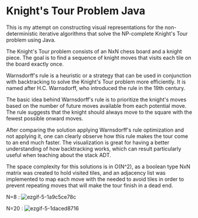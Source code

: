 # Knight's Tour Problem Java
This is my attempt on constructing visual representations for the non-deterministic iterative algorithms that solve the NP-complete Knight's Tour problem using Java. 

The Knight's Tour problem consists of an NxN chess board and a knight piece. The goal is to find a sequence of knight moves that visits each tile on the board exactly once. 

Warnsdorff's rule is a heuristic or a strategy that can be used in conjunction with backtracking to solve the Knight's Tour problem more efficiently. It is named after H.C. Warnsdorff, who introduced the rule in the 19th century.

The basic idea behind Warnsdorff's rule is to prioritize the knight's moves based on the number of future moves available from each potential move. The rule suggests that the knight should always move to the square with the fewest possible onward moves.

After comparing the solution applying Warnsdorff's rule optimization and not applying it, one can clearly observe how this rule makes the tour come to an end much faster. The visualization is great for having a better understanding of how backtracking works, which can result particularly useful when teaching about the stack ADT.

The space complexity for this solutions is in O(N^2), as a boolean type NxN matrix was created to hold visited tiles, and an adjacency list was implemented to map each move with the needed to avoid tiles in order to prevent repeating moves that will make the tour finish in a dead end.

N=8 :
![ezgif-5-1a9c5ce78c](https://github.com/M4mbo/Knight-Tour-Problem-Java/assets/115642529/fdd3bbb0-6f42-43a4-8b36-1dcdad935810)

N=20 :
![ezgif-5-1daced8716](https://github.com/M4mbo/Knight-Tour-Problem-Java/assets/115642529/b25c91f9-c5a3-4c21-bb9e-f05ae2bc818a)

